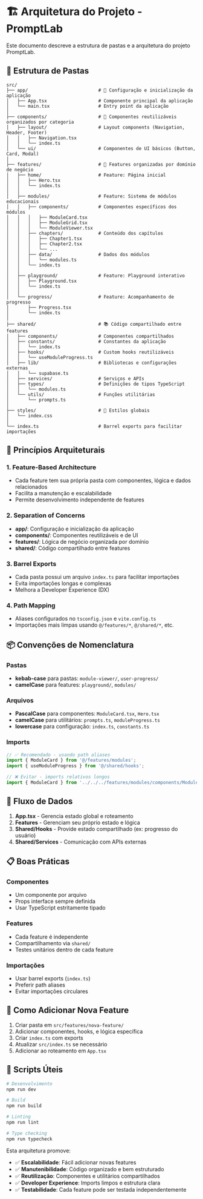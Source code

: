 # 🏗️ Arquitetura do Projeto - PromptLab

Este documento descreve a estrutura de pastas e a arquitetura do projeto PromptLab.

## 📁 Estrutura de Pastas

```
src/
├── app/                          # 🚀 Configuração e inicialização da aplicação
│   ├── App.tsx                   # Componente principal da aplicação
│   └── main.tsx                  # Entry point da aplicação
│
├── components/                   # 🧩 Componentes reutilizáveis organizados por categoria
│   ├── layout/                   # Layout components (Navigation, Header, Footer)
│   │   ├── Navigation.tsx
│   │   └── index.ts
│   └── ui/                       # Componentes de UI básicos (Button, Card, Modal)
│
├── features/                     # 🎯 Features organizadas por domínio de negócio
│   ├── home/                     # Feature: Página inicial
│   │   ├── Hero.tsx
│   │   └── index.ts
│   │
│   ├── modules/                  # Feature: Sistema de módulos educacionais
│   │   ├── components/           # Componentes específicos dos módulos
│   │   │   ├── ModuleCard.tsx
│   │   │   ├── ModuleGrid.tsx
│   │   │   └── ModuleViewer.tsx
│   │   ├── chapters/             # Conteúdo dos capítulos
│   │   │   ├── Chapter1.tsx
│   │   │   ├── Chapter2.tsx
│   │   │   └── ...
│   │   ├── data/                 # Dados dos módulos
│   │   │   └── modules.ts
│   │   └── index.ts
│   │
│   ├── playground/               # Feature: Playground interativo
│   │   ├── Playground.tsx
│   │   └── index.ts
│   │
│   └── progress/                 # Feature: Acompanhamento de progresso
│       ├── Progress.tsx
│       └── index.ts
│
├── shared/                       # 📚 Código compartilhado entre features
│   ├── components/               # Componentes compartilhados
│   ├── constants/                # Constantes da aplicação
│   │   └── index.ts
│   ├── hooks/                    # Custom hooks reutilizáveis
│   │   └── useModuleProgress.ts
│   ├── lib/                      # Bibliotecas e configurações externas
│   │   └── supabase.ts
│   ├── services/                 # Serviços e APIs
│   ├── types/                    # Definições de tipos TypeScript
│   │   └── modules.ts
│   └── utils/                    # Funções utilitárias
│       └── prompts.ts
│
├── styles/                       # 🎨 Estilos globais
│   └── index.css
│
└── index.ts                      # Barrel exports para facilitar importações
```

## 🎯 Princípios Arquiteturais

### 1. **Feature-Based Architecture**
- Cada feature tem sua própria pasta com componentes, lógica e dados relacionados
- Facilita a manutenção e escalabilidade
- Permite desenvolvimento independente de features

### 2. **Separation of Concerns**
- **app/**: Configuração e inicialização da aplicação
- **components/**: Componentes reutilizáveis e de UI
- **features/**: Lógica de negócio organizada por domínio
- **shared/**: Código compartilhado entre features

### 3. **Barrel Exports**
- Cada pasta possui um arquivo `index.ts` para facilitar importações
- Evita importações longas e complexas
- Melhora a Developer Experience (DX)

### 4. **Path Mapping**
- Aliases configurados no `tsconfig.json` e `vite.config.ts`
- Importações mais limpas usando `@/features/*`, `@/shared/*`, etc.

## 📦 Convenções de Nomenclatura

### Pastas
- **kebab-case** para pastas: `module-viewer/`, `user-progress/`
- **camelCase** para features: `playground/`, `modules/`

### Arquivos
- **PascalCase** para componentes: `ModuleCard.tsx`, `Hero.tsx`
- **camelCase** para utilitários: `prompts.ts`, `moduleProgress.ts`
- **lowercase** para configuração: `index.ts`, `constants.ts`

### Imports
```typescript
// ✅ Recomendado - usando path aliases
import { ModuleCard } from '@/features/modules';
import { useModuleProgress } from '@/shared/hooks';

// ❌ Evitar - imports relativos longos
import { ModuleCard } from '../../../features/modules/components/ModuleCard';
```

## 🔄 Fluxo de Dados

1. **App.tsx** - Gerencia estado global e roteamento
2. **Features** - Gerenciam seu próprio estado e lógica
3. **Shared/Hooks** - Provide estado compartilhado (ex: progresso do usuário)
4. **Shared/Services** - Comunicação com APIs externas

## 📋 Boas Práticas

### Componentes
- Um componente por arquivo
- Props interface sempre definida
- Usar TypeScript estritamente tipado

### Features
- Cada feature é independente
- Compartilhamento via `shared/`
- Testes unitários dentro de cada feature

### Importações
- Usar barrel exports (`index.ts`)
- Preferir path aliases
- Evitar importações circulares

## 🚀 Como Adicionar Nova Feature

1. Criar pasta em `src/features/nova-feature/`
2. Adicionar componentes, hooks, e lógica específica
3. Criar `index.ts` com exports
4. Atualizar `src/index.ts` se necessário
5. Adicionar ao roteamento em `App.tsx`

## 🔧 Scripts Úteis

```bash
# Desenvolvimento
npm run dev

# Build
npm run build

# Linting
npm run lint

# Type checking
npm run typecheck
```

Esta arquitetura promove:
- ✅ **Escalabilidade**: Fácil adicionar novas features
- ✅ **Manutenibilidade**: Código organizado e bem estruturado  
- ✅ **Reutilização**: Componentes e utilitários compartilhados
- ✅ **Developer Experience**: Imports limpos e estrutura clara
- ✅ **Testabilidade**: Cada feature pode ser testada independentemente